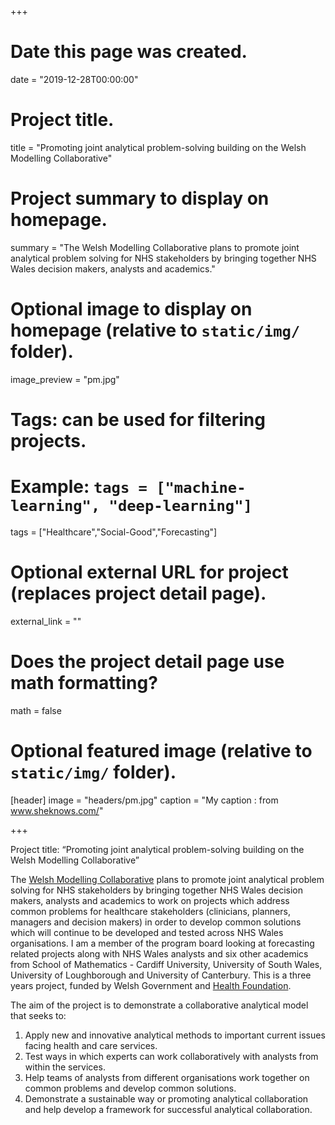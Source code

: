 +++
# Date this page was created.
date = "2019-12-28T00:00:00"

# Project title.
title = "Promoting joint analytical problem-solving building on the Welsh Modelling Collaborative"
# Project summary to display on homepage.
summary = "The Welsh Modelling Collaborative plans to promote joint analytical problem solving for NHS stakeholders by bringing together NHS Wales decision makers, analysts and academics."

# Optional image to display on homepage (relative to `static/img/` folder).
image_preview = "pm.jpg"

# Tags: can be used for filtering projects.
# Example: `tags = ["machine-learning", "deep-learning"]`
tags = ["Healthcare","Social-Good","Forecasting"]

# Optional external URL for project (replaces project detail page).
external_link = ""

# Does the project detail page use math formatting?
math = false

# Optional featured image (relative to `static/img/` folder).
[header]
image = "headers/pm.jpg"
caption = "My caption : from www.sheknows.com/"

+++

Project title: “Promoting joint analytical problem-solving building on the Welsh Modelling Collaborative”

The [Welsh Modelling Collaborative](https://mashnet.info/news/launch-of-nhs-wales-modelling-collaborative/) plans to promote joint analytical problem solving for NHS stakeholders by bringing together NHS Wales decision makers, analysts and academics to work on projects which address common problems for healthcare stakeholders (clinicians, planners, managers and decision makers) in order to develop common solutions which will continue to be developed and tested across NHS Wales organisations. I am a member of the program board looking at forecasting related projects along with NHS Wales analysts and six other academics from School of Mathematics - Cardiff University, University of South Wales, University of Loughborough and University of Canterbury. This is a three years project, funded by Welsh Government and [Health Foundation](https://www.health.org.uk/news-and-comment/blogs/better-health-through-analytics-and-data-driven-technology).

The aim of the project is to demonstrate a collaborative analytical model that seeks to:

1. Apply new and innovative analytical methods to important current issues facing health and care services.
2. Test ways in which experts can work collaboratively with analysts from within the services.
3. Help teams of analysts from different organisations work together on common problems and develop common solutions.
4. Demonstrate a sustainable way or promoting analytical collaboration and help develop a framework for successful analytical collaboration.

